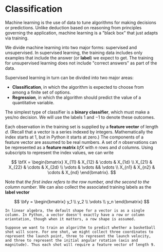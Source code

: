# Classification

Machine learning is the use of data to tune algorithms for making decisions or predictions. Unlike deduction based on reasoning from principles governing the application, machine learning is a "black box" that just adapts via training.

We divide machine learning into two major forms: supervised and unsupervised. In supervised learning, the training data includes only examples that include the answer (or **label**) we expect to get. The training for unsupervised learning does not include "correct answers" as part of the data. 

Supervised learning in turn can be divided into two major areas:

* **Classification**, in which the algorithm is expected to choose from among a finite set of options.
* **Regression**, in which the algorithm should predict the value of a quantitative variable.

<!-- Regression methods can typically be used as classifiers, by thresholding or binning the result. For example, in a yes/no situation, a predictor of probability can be used to decide "yes" if its probability exceeds 50%. -->

The simplest type of classifier is a **binary classifier**, which must make a yes/no decision. We will use the labels $1$ and $-1$ to denote these outcomes. 

Each observation in the training set is supplied by a **feature vector** of length $d$. (Recall that a vector is a series indexed by integers. Mathematically the index starts at 1, but in Python it starts at zero.) The components of a feature vector are assumed to be real numbers. A set of $n$ observations can be represented as a **feature matrix** $bfX$ with $n$ rows and $d$ columns. Using subscripts to represent the index values, we can write

$$
\bfX = \begin{bmatrix}
X_{11} & X_{12} & \cdots & X_{1d} \\
X_{21} & X_{22} & \cdots & X_{2d} \\
\vdots & \vdots && \vdots \\ 
X_{n1} & X_{n2} & \cdots & X_{nd} 
\end{bmatrix}.
$$

Note that *the first index refers to the row number, and the second to the column number*. We can also collect the associated training labels as the **label vector**

$$
\bfy = \begin{bmatrix} 
y_1 \\ y_2 \\ \vdots \\ y_n
\end{bmatrix}
$$

```{note}
In linear algebra, the default shape for a vector is as a single column. In Python, a vector doesn't exactly have a row or column orientation, though when it matters, a row shape is assumed.
```

```{prf:example}
Suppose we want to train an algorithm to predict whether a basketball shot will score. For one shot, we might collect three coordinates to represent the launch point, three to represent the launch velocity, and three to represent the initial angular rotation (axis and magnitude). Thus each shot will require a feature vector of length 9.
```
